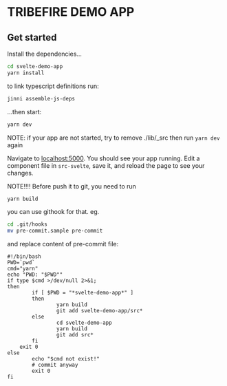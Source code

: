 # TRIBEFIRE DEMO APP

## Get started

Install the dependencies...

```bash
cd svelte-demo-app
yarn install
```

to link typescript definitions run:

```bash
jinni assemble-js-deps
```

...then start:

```bash
yarn dev
```

NOTE: if your app are not started, try to remove ./lib/\_src then run `yarn dev` again

Navigate to [localhost:5000](http://localhost:5000). You should see your app running. Edit a component file in `src-svelte`, save it, and reload the page to see your changes.

NOTE!!!!
Before push it to git, you need to run

```bash
yarn build
```

you can use githook for that. eg.

```bash
cd .git/hooks
mv pre-commit.sample pre-commit
```

and replace content of pre-commit file:

```
#!/bin/bash
PWD=`pwd`
cmd="yarn"
echo "PWD: "$PWD""
if type $cmd >/dev/null 2>&1;
then
        if [ $PWD = "*svelte-demo-app*" ]
        then
                yarn build
                git add svelte-demo-app/src*
        else
                cd svelte-demo-app
                yarn build
                git add src*
        fi
    exit 0
else
        echo "$cmd not exist!"
        # commit anyway
        exit 0
fi
```
